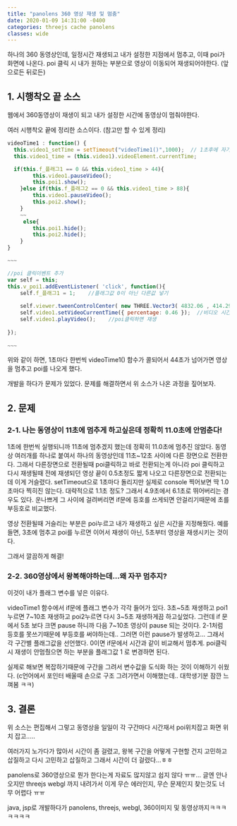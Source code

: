```yaml
---
title: "panolens 360 영상 재생 및 멈춤"
date: 2020-01-09 14:31:00 -0400
categories: threejs cache panolens
classes: wide
---
```


하나의 360 동영상인데, 일정시간 재생되고 내가 설정한 지점에서 멈추고, 이때 poi가 화면에 나온다. poi 클릭 시 내가 원하는 부분으로 영상이 이동되어 재생되어야한다. (앞으로든 뒤로든)

## 1. 시행착오 끝 소스
        
웹에서 360동영상이 재생이 되고 내가 설정한 시간에 동영상이 멈춰야한다.

여러 시행착오 끝에 정리한 소스이다. (참고만 할 수 있게 정리)

```javascript
videoTime1 : function() {
  this.video1_setTime = setTimeout("videoTime1()",1000);  // 1초후에 자기자신을 호출
  this.video1_time = (this.video1).videoElement.currentTime;

  if(this.f_플래그1 == 0 && this.video1_time > 44){
        this.video1.pauseVideo();
        this.poi1.show();
    }else if(this.f_플래그2 == 0 && this.video1_time > 88){
        this.video1.pauseVideo();
        this.poi2.show();
    }
    ~~  
     else{
        this.poi1.hide();
        this.poi2.hide();
    }
}

~~~

//poi 클릭이벤트 추가
var self = this;
this.v_poi1.addEventListener( 'click', function(){
    self.f_플래그1 = 1;	//플래그값 0이 아닌 다른값 넣기
                                                  
    self.viewer.tweenControlCenter( new THREE.Vector3( 4832.06 , 414.29 , 1189.05), 0); //360화면위치 조정, 옵션 0 을 조정하면 큰숫자로 할 수록 부드럽게 바뀜.
    self.video1.setVideoCurrentTime({ percentage: 0.46 });  //비디오 시간을 46초부터 재생시키기 위해
    self.video1.playVideo();    //poi클릭하면 재생
                
});
        
~~~
```

위와 같이 하면, 1초마다 한번씩 videoTime1() 함수가 콜되어서 44초가 넘어가면 영상을 멈추고 poi를 나오게 했다.

개발을 하다가 문제가 있었다. 문제를 해결하면서 위 소스가 나온 과정을 짚어보자.


## 2. 문제

### 2-1. 나는 동영상이 11초에 멈추게 하고싶은데 정확히 11.0초에 안멈춘다!

1초에 한번씩 실행되니까 11초에 멈추겠지 했는데 정확히 11.0초에 멈추진 않았다. 동영상 여러개를 하나로 붙여서 하나의 동영상인데 11초~12초 사이에 다른 장면으로 전환한다.
그래서 다른장면으로 전환될때 poi클릭하고 바로 전환되는게 아니라 poi 클릭하고 다시 재생될때 전에 재생되던 영상 끝이 0.5초정도 짧게 나오고 다른장면으로 전환되는데 이게 거슬렸다.
setTimeout으로 1초마다 돌리지만 실제로 console 찍어보면 딱 1.0초마다 찍히진 않는다. 대략적으로 1.1초 정도? 그래서 4.9초에서 6.1초로 뛰어버리는 경우도 있다.
운나쁘게 그 사이에 걸려버리면 if문에 등호를 쓰게되면 안걸리기때문에 초를 부등호로 비교했다.

영상 전환될때 거슬리는 부분은 poi누르고 내가 재생하고 싶은 시간을 지정해줬다. 예를들면, 3초에 멈추고 poi를 누르면 이어서 재생이 아닌, 5초부터 영상을 재생시키는 것이다.

그래서 깔끔하게 해결!

### 2-2. 360영상에서 왕복해야하는데...왜 자꾸 멈추지?

이것이 내가 플래그 변수를 넣은 이유다.

videoTime1 함수에서 if문에 플래그 변수가 각각 들어가 있다.
3초~5초 재생하고 poi1 누르면 7~10초 재생하고 poi2누르면 다시 3~5초 재생하게끔 하고싶었다. 그런데 if 문에서 5초 보다 크면 pause 하니까 다음 7~10초 영상이 pause 되는 것이다.
2-1처럼 등호를 못쓰기때문에 부등호를 써야하는데.. 그러면 이런 pause가 발생하고... 그래서 각 구간별 플래그값을 선언했다. 0이면 if문에서 시간과 같이 비교해서 멈추게.
poi클릭시 재생이 안멈췄으면 하는 부분을 플래그값 1 로 변경하면 된다.

실제로 해보면 복잡하기때문에 구간을 그려서 변수값을 도식화 하는 것이 이해하기 쉬웠다. (c언어에서 포인터 배울때 손으로 구조 그려가면서 이해했는데.. 대학생기분 잠깐 느껴봄 ㅋㅋ)

## 3. 결론

위 소스는 편집해서 그렇고 동영상을 일일이 각 구간마다 시간재서 poi위치잡고 화면 위치 잡고.....

여러가지 노가다가 많아서 시간이 좀 걸렸고, 왕복 구간을 어떻게 구현할 건지 고민하고 삽질하고 다시 고민하고 삽질하고 그래서 시간이 더 걸렸다...ㅎㅎ

panolens로 360영상으로 뭔가 한다는게 자료도 많지않고 쉽지 않다 ㅠㅠ... 글엔 안나오지만 threejs webgl 까지 내려가서 이게 무슨 에러인지, 무슨 문제인지 찾는것도 너무 어렵다 ㅠㅠ

java, jsp로 개발하다가 panolens, threejs, webgl, 360이미지 및 동영상까지ㅋㅋㅋㅋㅋㅋㅋ


